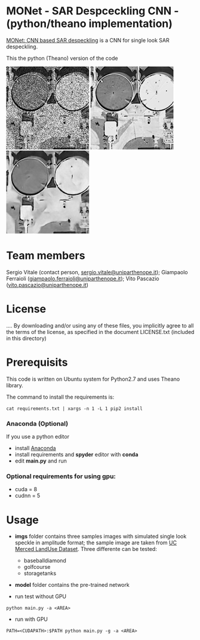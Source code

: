 # MONet - SAR Despceckling CNN - (python/theano implementation)

[MONet: CNN based SAR despeckling](https://arxiv.org/abs/2006.09050) is a CNN for single look SAR despeckling.

This the python (Theano) version of the code

![img1](/samples/storagetanks_noisy.png) ![img2](/samples/storagetanks_ref.png) ![img3](/samples/storagetanks_out.png)
# Team members
 Sergio Vitale    (contact person, sergio.vitale@uniparthenope.it);
 Giampaolo Ferraioli (giampaolo.ferraioli@uniparthenope.it);
 Vito Pascazio (vito.pascazio@uniparthenope.it)
 
# License
....
By downloading and/or using any of these files, you implicitly agree to all the
terms of the license, as specified in the document LICENSE.txt
(included in this directory)

# Prerequisits
This code is written on Ubuntu system for Python2.7 and uses Theano library.

The command to install the requirements is: 

```
cat requirements.txt | xargs -n 1 -L 1 pip2 install
```

### Anaconda (Optional)
If you use a python editor
* install [Anaconda](https://repo.anaconda.com/archive/)
* install requirements and **spyder** editor with **conda**
* edit **main.py** and run

### Optional requirements for using gpu:
* cuda = 8 
* cudnn = 5


# Usage 
* **imgs** folder contains three samples images with simulated single look speckle in amplitude format;
the sample image are taken from [UC Merced LandUse Dataset](http://weegee.vision.ucmerced.edu/datasets/landuse.html).
Three differente <AREA> can be tested:
     * baseballdiamond
     * golfcourse
     * storagetanks

* **model** folder contains the pre-trained network
* run test without GPU
```
python main.py -a <AREA>
```
* run with GPU
```
PATH=<CUDAPATH>:$PATH python main.py -g -a <AREA>
```
